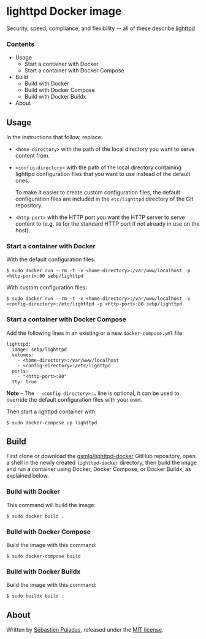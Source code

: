 # lighttpd Docker image

Security, speed, compliance, and flexibility -- all of these describe [lighttpd](http://www.lighttpd.net/)

### Contents

 - Usage
	 - Start a container with Docker
	 - Start a container with Docker Compose
 - Build
	 - Build with Docker
	 - Build with Docker Compose
	 - Build with Docker Buildx
 - About

## Usage

In the instructions that follow, replace:

- `<home-directory>` with the path of the local directory you want to serve content from.

- `<config-directory>` with the path of the local directory containing lighttpd configuration files that you want to use instead of the default ones.

	To make it easier to create custom configuration files, the default configuration files are included in the `etc/lighttpd` directory of the Git repository.
 
-  `<http-port>` with the HTTP port you want the HTTP server to serve content to (e.g. `80` for the standard HTTP port if not already in use on the host).

### Start a container with Docker

With the default configuration files:

	$ sudo docker run --rm -t -v <home-directory>:/var/www/localhost -p <http-port>:80 sebp/lighttpd

With custom configuration files:

	$ sudo docker run --rm -t -v <home-directory>:/var/www/localhost -v <config-directory>:/etc/lighttpd -p <http-port>:80 sebp/lighttpd

### Start a container with Docker Compose

Add the following lines in an existing or a new `docker-compose.yml` file:

	lighttpd:
	  image: sebp/lighttpd
	  volumes:
	    - <home-directory>:/var/www/localhost
	    - <config-directory>:/etc/lighttpd
	  ports:
	    - "<http-port>:80"
	  tty: true

**Note** – The `- <config-directory>:…` line is optional, it can be used to override the default configuration files with your own.

Then start a lighttpd container with:

	$ sudo docker-compose up lighttpd


## Build

First clone or download the [gsmlg/lighttpd-docker](https://github.com/gsmlg/lighttpd-docker) GitHub repository, open a shell in the newly created `lighttpd-docker` directory, then build the image and run a container using Docker, Docker Compose, or Docker Buildx, as explained below.

### Build with Docker

This command will build the image:

	$ sudo docker build .

### Build with Docker Compose

Build the image with this command:

	$ sudo docker-compose build

### Build with Docker Buildx

Build the image with this command:

	$ sudo buildx build .

## About

Written by [Sébastien Pujadas](http://pujadas.net), released under the [MIT license](http://opensource.org/licenses/MIT).
